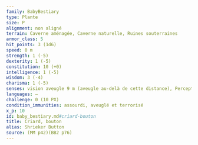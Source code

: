 ```yaml
---
family: BabyBestiary
type: Plante
size: P
alignment: non aligné
terrain: Caverne aménagée, Caverne naturelle, Ruines souterraines
armor_class: 5
hit_points: 3 (1d6)
speed: 0 m
strength: 1 (-5)
dexterity: 1 (-5)
constitution: 10 (+0)
intelligence: 1 (-5)
wisdom: 3 (-4)
charisma: 1 (-5)
senses: vision aveugle 9 m (aveugle au-delà de cette distance), Perception passive 6
languages: —
challenge: 0 (10 PX)
condition_immunities: assourdi, aveuglé et terrorisé
x_p: 10
id: baby_bestiary.md#criard-bouton
title: Criard, bouton
alias: Shrieker Button
source: (MM p42)(BB2 p76)
---
```


